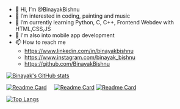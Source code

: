 - 👋 Hi, I’m @BinayakBishnu
- 👀 I’m interested in coding, painting and music
- 🌱 I’m currently learning Python, C, C++, Frontend Webdev with HTML,CSS,JS
- 🌱 I'm also into mobile app development
- 📫 How to reach me 
  - https://www.linkedin.com/in/binayakbishnu
  - https://www.instagram.com/binayak_bishnu
  - https://github.com/BinayakBishnu

[![Binayak's GitHub stats](https://github-readme-stats.vercel.app/api?username=binayakbishnu&count_private=true&show_icons=true&theme=dark)](https://github.com/binayakbishnu/)

[![Readme Card](https://github-readme-stats.vercel.app/api/pin/?username=binayakbishnu&repo=travelmigo_app&show_owner=binayakbishnu)](https://github.com/binayakbishnu/travelmigo_app) &nbsp; &nbsp; [![Readme Card](https://github-readme-stats.vercel.app/api/pin/?username=binayakbishnu&repo=web_portfolio&show_owner=binayakbishnu)](https://binayakbishnu.github.io/Web_Portfolio/) 
[![Readme Card](https://github-readme-stats.vercel.app/api/pin/?username=binayakbishnu&repo=React_TodoApp&show_owner=binayakbishnu)](https://binayakbishnu.github.io/React_TodoApp/)

[![Top Langs](https://github-readme-stats.vercel.app/api/top-langs/?username=binayakbishnu&layout=compact)](https://github.com/binayakbishnu/)


<!---
BinayakBishnu/BinayakBishnu is a ✨ special ✨ repository because its `README.md` (this file) appears on your GitHub profile.
You can click the Preview link to take a look at your changes.
--->
